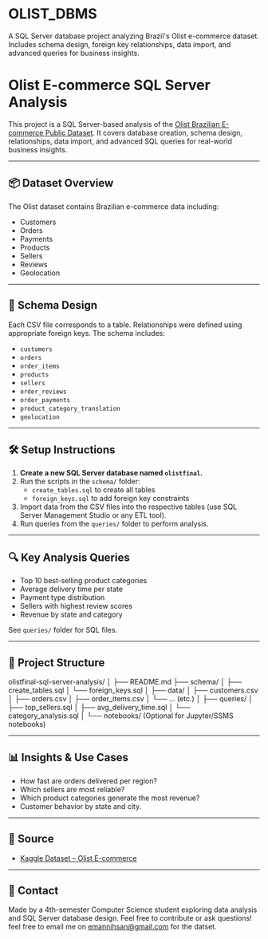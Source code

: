 # OLIST_DBMS
A SQL Server database project analyzing Brazil's Olist e-commerce dataset. Includes schema design, foreign key relationships, data import, and advanced queries for business insights.
# Olist E-commerce SQL Server Analysis

This project is a SQL Server-based analysis of the [Olist Brazilian E-commerce Public Dataset](https://www.kaggle.com/datasets/olistbr/brazilian-ecommerce). It covers database creation, schema design, relationships, data import, and advanced SQL queries for real-world business insights.

---

## 📦 Dataset Overview

The Olist dataset contains Brazilian e-commerce data including:

- Customers
- Orders
- Payments
- Products
- Sellers
- Reviews
- Geolocation

---

## 🧱 Schema Design

Each CSV file corresponds to a table. Relationships were defined using appropriate foreign keys. The schema includes:

- `customers`
- `orders`
- `order_items`
- `products`
- `sellers`
- `order_reviews`
- `order_payments`
- `product_category_translation`
- `geolocation`

---

## 🛠 Setup Instructions

1. **Create a new SQL Server database named `olistfinal`.**
2. Run the scripts in the `schema/` folder:
   - `create_tables.sql` to create all tables
   - `foreign_keys.sql` to add foreign key constraints
3. Import data from the CSV files into the respective tables (use SQL Server Management Studio or any ETL tool).
4. Run queries from the `queries/` folder to perform analysis.

---

## 🔍 Key Analysis Queries

- Top 10 best-selling product categories
- Average delivery time per state
- Payment type distribution
- Sellers with highest review scores
- Revenue by state and category

See `queries/` folder for SQL files.

---

## 📂 Project Structure
olistfinal-sql-server-analysis/ │ ├── README.md ├── schema/ │ ├── create_tables.sql │ └── foreign_keys.sql │ ├── data/ │ ├── customers.csv │ ├── orders.csv │ ├── order_items.csv │ └── ... (etc.) │ ├── queries/ │ ├── top_sellers.sql │ ├── avg_delivery_time.sql │ └── category_analysis.sql │ └── notebooks/ (Optional for Jupyter/SSMS notebooks)


---

## 📊 Insights & Use Cases

- How fast are orders delivered per region?
- Which sellers are most reliable?
- Which product categories generate the most revenue?
- Customer behavior by state and city.

---

## 📎 Source

- [Kaggle Dataset – Olist E-commerce](https://www.kaggle.com/datasets/olistbr/brazilian-ecommerce)

---

## 📧 Contact

Made by a 4th-semester Computer Science student exploring data analysis and SQL Server database design. Feel free to contribute or ask questions!
feel free to email me on emannihsan@gmail.com for the datset.
